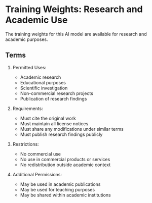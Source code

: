 # Training Weights: Research and Academic Use

The training weights for this AI model are available for research and academic purposes.

## Terms

1. Permitted Uses:
   - Academic research
   - Educational purposes
   - Scientific investigation
   - Non-commercial research projects
   - Publication of research findings

2. Requirements:
   - Must cite the original work
   - Must maintain all license notices
   - Must share any modifications under similar terms
   - Must publish research findings publicly

3. Restrictions:
   - No commercial use
   - No use in commercial products or services
   - No redistribution outside academic context

4. Additional Permissions:
   - May be used in academic publications
   - May be used for teaching purposes
   - May be shared within academic institutions 